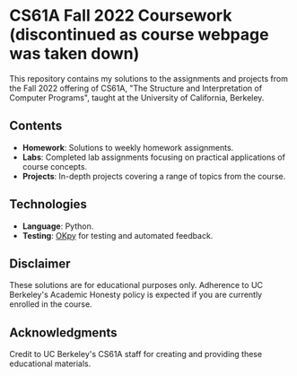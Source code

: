 # CS61A Fall 2022 Coursework (discontinued as course webpage was taken down)

This repository contains my solutions to the assignments and projects from the Fall 2022 offering of CS61A, "The Structure and Interpretation of Computer Programs", taught at the University of California, Berkeley.

## Contents
- **Homework**: Solutions to weekly homework assignments.
- **Labs**: Completed lab assignments focusing on practical applications of course concepts.
- **Projects**: In-depth projects covering a range of topics from the course.

## Technologies
- **Language**: Python.
- **Testing**: [OKpy](https://okpy.org/) for testing and automated feedback.

## Disclaimer
These solutions are for educational purposes only. Adherence to UC Berkeley's Academic Honesty policy is expected if you are currently enrolled in the course.

## Acknowledgments
Credit to UC Berkeley's CS61A staff for creating and providing these educational materials.
